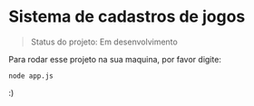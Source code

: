 <h1>Sistema de cadastros de jogos</h1>

> Status do projeto: Em desenvolvimento

Para rodar esse projeto na sua maquina, por favor digite:

```
node app.js
```
:)